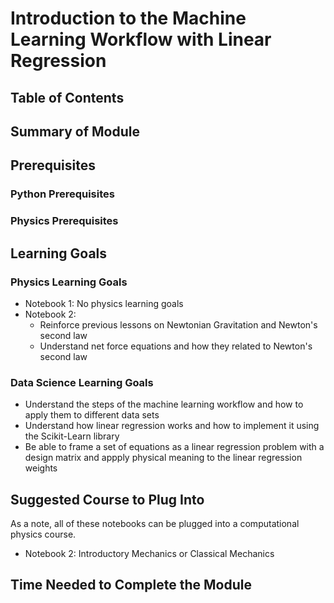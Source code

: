 # Introduction to the Machine Learning Workflow with Linear Regression

## Table of Contents

## Summary of Module

## Prerequisites

### Python Prerequisites

### Physics Prerequisites

## Learning Goals

### Physics Learning Goals
* Notebook 1: No physics learning goals
* Notebook 2:
    * Reinforce previous lessons on Newtonian Gravitation and Newton's second law
    * Understand net force equations and how they related to Newton's second law

### Data Science Learning Goals
* Understand the steps of the machine learning workflow and how to apply them to different data sets
* Understand how linear regression works and how to implement it using the Scikit-Learn library
* Be able to frame a set of equations as a linear regression problem with a design matrix and appply physical meaning to the linear regression weights

## Suggested Course to Plug Into
As a note, all of these notebooks can be plugged into a computational physics course.
* Notebook 2: Introductory Mechanics or Classical Mechanics

## Time Needed to Complete the Module
